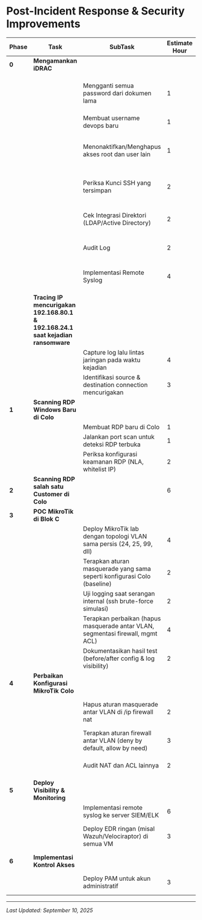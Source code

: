 # Post-Incident Response & Security Improvements

| Phase | Task | SubTask | Estimate Hour | Goal | Status |
|-------|------|---------|---------------|------|--------|
| **0** | **Mengamankan iDRAC** | | | | |
| | | Mengganti semua password dari dokumen lama | 1 | Menghilangkan potensi akses tidak sah melalui kredensial lama | Done |
| | | Membuat username devops baru | 1 | | Done |
| | | Menonaktifkan/Menghapus akses root dan user lain | 1 | Memisahkan akses administratif dengan kredensial unik | Done |
| | | Periksa Kunci SSH yang tersimpan | 2 | Menghapus akses berbasis SSH yang tidak sah | Done |
| | | Cek Integrasi Direktori (LDAP/Active Directory) | 2 | Memastikan integrasi sesuai kebijakan keamanan | Done |
| | | Audit Log | 2 | Mengidentifikasi aktivitas mencurigakan | Done |
| | | Implementasi Remote Syslog | 4 | Memastikan semua log terkirim ke server terpusat | Cancelled |
| | **Tracing IP mencurigakan 192.168.80.1 & 192.168.24.1 saat kejadian ransomware** | | | | |
| | | Capture log lalu lintas jaringan pada waktu kejadian | 4 | Mendapatkan bukti lalu lintas terkait serangan | Done |
| | | Identifikasi source & destination connection mencurigakan | 3 | Menentukan titik masuk & arah serangan | Cancelled |
| **1** | **Scanning RDP Windows Baru di Colo** | | | | |
| | | Membuat RDP baru di Colo | 1 | | Cancelled |
| | | Jalankan port scan untuk deteksi RDP terbuka | 1 | | Cancelled |
| | | Periksa konfigurasi keamanan RDP (NLA, whitelist IP) | 2 | Memastikan RDP aman | Cancelled |
| **2** | **Scanning RDP salah satu Customer di Colo** | | 6 | | Cancelled |
| **3** | **POC MikroTik di Blok C** | | | | |
| | | Deploy MikroTik lab dengan topologi VLAN sama persis (24, 25, 99, dll) | 4 | Replikasi environment Colo untuk testing | Done |
| | | Terapkan aturan masquerade yang sama seperti konfigurasi Colo (baseline) | 2 | Memastikan hasil uji identik dengan kondisi existing | Done |
| | | Uji logging saat serangan internal (ssh brute-force simulasi) | 2 | Validasi problem log visibility | Done |
| | | Terapkan perbaikan (hapus masquerade antar VLAN, segmentasi firewall, mgmt ACL) | 4 | Membuktikan solusi bisa jalan tanpa ganggu traffic | Done |
| | | Dokumentasikan hasil test (before/after config & log visibility) | 2 | Jadi referensi implementasi di Colo | Cancelled |
| **4** | **Perbaikan Konfigurasi MikroTik Colo** | | | | |
| | | Hapus aturan masquerade antar VLAN di /ip firewall nat | 2 | Pastikan IP source tercatat dengan benar di log | Cancelled |
| | | Terapkan aturan firewall antar VLAN (deny by default, allow by need) | 3 | Segmentasi lalu lintas internal | Cancelled |
| | | Audit NAT dan ACL lainnya | 2 | Pastikan tidak ada celah eskalasi | Done |
| **5** | **Deploy Visibility & Monitoring** | | | | |
| | | Implementasi remote syslog ke server SIEM/ELK | 6 | Centralized log untuk analisis | Done |
| | | Deploy EDR ringan (misal Wazuh/Velociraptor) di semua VM | 3 | Deteksi serangan endpoint real-time | Done |
| **6** | **Implementasi Kontrol Akses** | | | | |
| | | Deploy PAM untuk akun administratif | 3 | Kredensial administratif terkontrol | Planned |


---
*Last Updated: September 10, 2025*